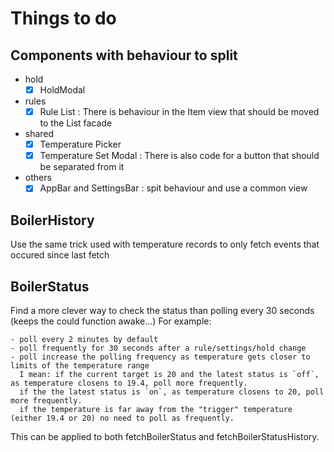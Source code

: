 # Things to do

## Components with behaviour to split

 - hold
    - [x] HoldModal
 - rules
    - [x] Rule List : There is behaviour in the Item view that should be moved to the List facade
 - shared
    - [x] Temperature Picker
    - [x] Temperature Set Modal : There is also code for a button that should be separated from it
 - others
    - [x] AppBar and SettingsBar : spit behaviour and use a common view

## BoilerHistory

  Use the same trick used with temperature records to only fetch events that occured since last fetch

## BoilerStatus

  Find a more clever way to check the status than polling every 30 seconds (keeps the could function awake...)
  For example:

    - poll every 2 minutes by default
    - poll frequently for 30 seconds after a rule/settings/hold change
    - poll increase the polling frequency as temperature gets closer to limits of the temperature range
      I mean: if the current target is 20 and the latest status is `off`, as temperature closens to 19.4, poll more frequently.
      if the the latest status is `on`, as temperature closens to 20, poll more frequently.
      if the temperature is far away from the "trigger" temperature (either 19.4 or 20) no need to poll as frequently.

  This can be applied to both fetchBoilerStatus and fetchBoilerStatusHistory.